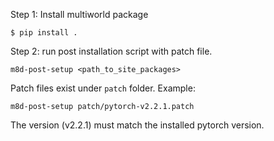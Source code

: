 Step 1: Install multiworld package
```
$ pip install .

```

Step 2: run post installation script with patch file.
```
m8d-post-setup <path_to_site_packages>
```

Patch files exist under `patch` folder.
Example:
```
m8d-post-setup patch/pytorch-v2.2.1.patch
```
The version (v2.2.1) must match the installed pytorch version.
